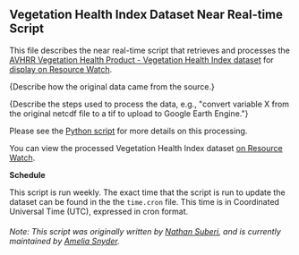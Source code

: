 ## Vegetation Health Index Dataset Near Real-time Script
This file describes the near real-time script that retrieves and processes the [AVHRR Vegetation Health Product - Vegetation Health Index dataset](https://www.star.nesdis.noaa.gov/smcd/emb/vci/VH/index.php) for [display on Resource Watch](https://resourcewatch.org/data/explore/foo024nrt-Vegetation-Health-Index_replacement_4).

{Describe how the original data came from the source.}

{Describe the steps used to process the data, e.g., "convert variable X from the original netcdf file to a tif to upload to Google Earth Engine."}

Please see the [Python script](https://github.com/resource-watch/nrt-scripts/blob/master/foo_024_051_054_vegetation_health_products/contents/src/__init__.py) for more details on this processing.

You can view the processed Vegetation Health Index dataset [on Resource Watch](https://resourcewatch.org/data/explore/foo024nrt-Vegetation-Health-Index_replacement_4).

**Schedule**

This script is run weekly. The exact time that the script is run to update the dataset can be found in the the `time.cron` file. This time is in Coordinated Universal Time (UTC), expressed in cron format.

###### Note: This script was originally written by [Nathan Suberi](mailto:nathan.suberi@wri.org), and is currently maintained by [Amelia Snyder](https://www.wri.org/profile/amelia-snyder).

